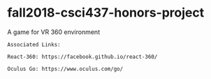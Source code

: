 # fall2018-csci437-honors-project
A game for VR 360 environment

```
Associated Links:

React-360: https://facebook.github.io/react-360/

Oculus Go: https://www.oculus.com/go/





```


